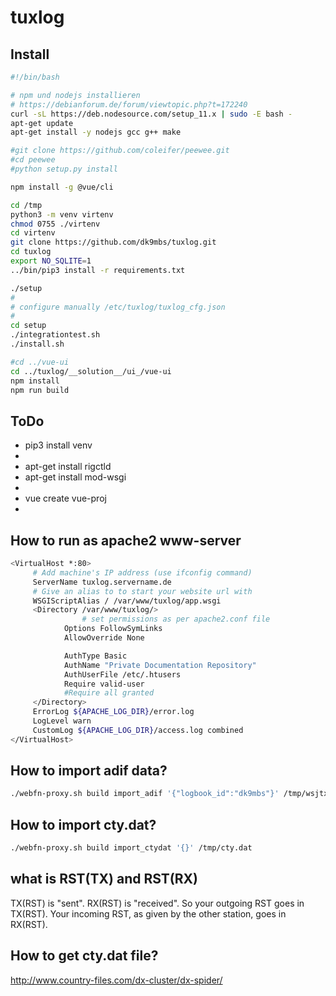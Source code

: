 # tuxlog

## Install
```bash
#!/bin/bash

# npm und nodejs installieren
# https://debianforum.de/forum/viewtopic.php?t=172240
curl -sL https://deb.nodesource.com/setup_11.x | sudo -E bash -
apt-get update
apt-get install -y nodejs gcc g++ make

#git clone https://github.com/coleifer/peewee.git
#cd peewee
#python setup.py install

npm install -g @vue/cli

cd /tmp
python3 -m venv virtenv
chmod 0755 ./virtenv
cd virtenv
git clone https://github.com/dk9mbs/tuxlog.git
cd tuxlog
export NO_SQLITE=1
../bin/pip3 install -r requirements.txt

./setup
#
# configure manually /etc/tuxlog/tuxlog_cfg.json
#
cd setup
./integrationtest.sh
./install.sh

#cd ../vue-ui
cd ../tuxlog/__solution__/ui_/vue-ui
npm install
npm run build
```


## ToDo

* pip3 install venv
* 
* apt-get install rigctld
* apt-get install mod-wsgi
* 
* vue create vue-proj
* 

## How to run as apache2 www-server

```bash
<VirtualHost *:80>
     # Add machine's IP address (use ifconfig command)
     ServerName tuxlog.servername.de
     # Give an alias to to start your website url with
     WSGIScriptAlias / /var/www/tuxlog/app.wsgi
     <Directory /var/www/tuxlog/>
                # set permissions as per apache2.conf file
            Options FollowSymLinks
            AllowOverride None

            AuthType Basic
            AuthName "Private Documentation Repository"
            AuthUserFile /etc/.htusers
            Require valid-user
            #Require all granted
     </Directory>
     ErrorLog ${APACHE_LOG_DIR}/error.log
     LogLevel warn
     CustomLog ${APACHE_LOG_DIR}/access.log combined
</VirtualHost>
```


## How to import adif data?

```bash
./webfn-proxy.sh build import_adif '{"logbook_id":"dk9mbs"}' /tmp/wsjtx_log.adi
```
## How to import cty.dat?

```bash
./webfn-proxy.sh build import_ctydat '{}' /tmp/cty.dat
```


## what is RST(TX) and RST(RX) 

TX(RST) is "sent". RX(RST) is "received". So your outgoing RST goes in TX(RST). Your incoming RST, as given by the other station, goes in RX(RST).


## How to get cty.dat file?

http://www.country-files.com/dx-cluster/dx-spider/
